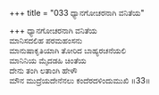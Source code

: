 +++
title = "033 ಧ್ಯಾನಗೋಚರನಾಗಿ ವನಿತೆಯ"

+++
ಧ್ಯಾನಗೋಚರನಾಗಿ ವನಿತೆಯ  
ಮಾನಿಸದಲಿಹ ಪರಮಹಂಸನು  
ಮಾನುಷಾಕೃತಿಯಾಗಿ ತೋರಿದ ಬಾಹ್ಯರಚನೆಯಲಿ   
ಮಾನಿನಿಯ ಮೈದಡಹಿ ಚಿಂತೆಯ  
ದೇನು ತಂಗಿ ಲತಾಂಗಿ ಹೇಳೌ      
ಮೌನ ಮುದ್ರೆಯದೇನೆನಲು ಕಂದೆರದಳಿಂದುಮುಖಿ      ॥33॥